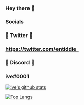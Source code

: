 ### Hey there 👋

### Socials

### 💎 Twitter 💎

### https://twitter.com/entiddie_



### 🌠 Discord 🌠

### ive#0001

[![ive's github stats](https://github-readme-stats.vercel.app/api?username=entiddie)](https://github.com/anuraghazra/github-readme-stats)


[![Top Langs](https://github-readme-stats.vercel.app/api/top-langs/?username=entiddie)](https://github.com/anuraghazra/github-readme-stats)
